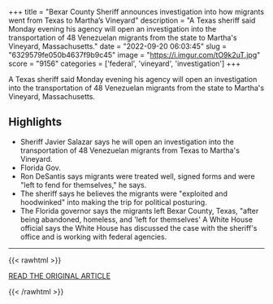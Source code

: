 +++
title = "Bexar County Sheriff announces investigation into how migrants went from Texas to Martha’s Vineyard"
description = "A Texas sheriff said Monday evening his agency will open an investigation into the transportation of 48 Venezuelan migrants from the state to Martha's Vineyard, Massachusetts."
date = "2022-09-20 06:03:45"
slug = "6329579fe050b4637f9b9c45"
image = "https://i.imgur.com/tO9k2uT.jpg"
score = "9156"
categories = ['federal', 'vineyard', 'investigation']
+++

A Texas sheriff said Monday evening his agency will open an investigation into the transportation of 48 Venezuelan migrants from the state to Martha's Vineyard, Massachusetts.

## Highlights

- Sheriff Javier Salazar says he will open an investigation into the transportation of 48 Venezuelan migrants from Texas to Martha's Vineyard.
- Florida Gov.
- Ron DeSantis says migrants were treated well, signed forms and were "left to fend for themselves," he says.
- The sheriff says he believes the migrants were "exploited and hoodwinked" into making the trip for political posturing.
- The Florida governor says the migrants left Bexar County, Texas, "after being abandoned, homeless, and 'left for themselves' A White House official says the White House has discussed the case with the sheriff's office and is working with federal agencies.

---

{{< rawhtml >}}
  <p class="article-category">
    <a target="_blank" href="https://www.cnn.com/2022/09/19/us/bexar-county-texas-migrant-investigation/index.html">READ THE ORIGINAL ARTICLE</a>
  </p>
{{< /rawhtml >}}
